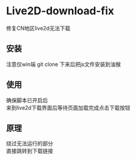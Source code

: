 # Live2D-download-fix
修复CN地区live2d无法下载

## 安装
注意仅win端
git clone 下来后把js文件安装到油猴

## 使用
确保脚本已开启后\
来到live2d下载界面后等待页面加载完成点击下载按钮

## 原理
绕过无法运行的部分\
直接跳转到下载链接